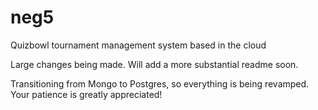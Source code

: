 # neg5
Quizbowl tournament management system based in the cloud

Large changes being made. Will add a more substantial readme soon. 

Transitioning from Mongo to Postgres, so everything is being revamped. Your patience is greatly appreciated!